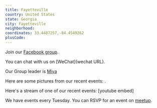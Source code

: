 ```yaml
---
title: Fayetteville
country: United States
state: Georgia
city: Fayetteville
neighborhood: 
coordinates: 33.4487257,-84.4549262
plusCode:
---
```

Join our [Facebook group](https://www.facebook.com/groups/free.code.camp.fayettevile.ga).

You can chat with us on [WeChat](wechat URL).

Our Group leader is [Miya](freecodecamp.org/miya)

Here are some pictures from our recent events:
![]().

Here's a stream of one of our recent events:
[youtube embed]

We have events every Tuesday. You can RSVP for an event on [meetup](meetupurl).
